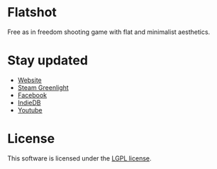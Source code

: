 # Flatshot

Free as in freedom shooting game with flat and minimalist aesthetics.

# Stay updated

* [Website](www.rosalilastudio.com/flatshot)
* [Steam Greenlight](https://steamcommunity.com/sharedfiles/filedetails/?id=597403824)
* [Facebook](www.facebook.com/FlatshotGame)
* [IndieDB](http://www.indiedb.com/games/flatshot)
* [Youtube](https://www.youtube.com/channel/UC3l-BSOiy8IaHQo6tFca0cQ)

# License

This software is licensed under the [LGPL license](https://www.gnu.org/licenses/lgpl-3.0.en.html).
